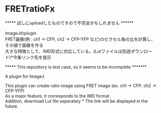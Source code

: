 # FRETratioFx

***** 試しにuploadしたものですので不完全かもしれません ******  

ImageJのplugin  
FRET画像(例 : ch1 -> CFP, ch2 -> CFP-YFP など)のピクセル毎の比を計算し、その値で画像を作る  
大きな特徴として、IMD形式に対応している。(Lutファイルは別途ダウンロード)*今後リンク先を提示  


***** This repository is test case, so it seems to be incomplete *******  

A plugin for ImageJ  

This plugin can create ratio image using FRET image (ex. ch1 -> CFP, ch2 -> CFP-YFP)  
As a major feature, it corresponds to the IMD format.  
Addition, download Lut file separately * The link will be displayed in the future.  


